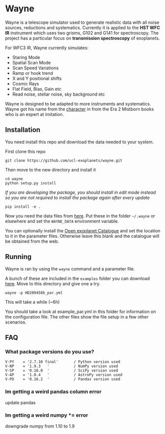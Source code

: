 # Wayne

Wayne is a telescope simulator used to generate realistic data with all noise sources, reductions and systematics. Currently it is applied to the **HST WFC IR** instrument which uses two grisms, G102 and G141 for spectroscopy. The project has a particular focus on **transmission spectroscopy** of exoplanets.

For WFC3 IR, Wayne currently simulates:
* Staring Mode
* Spatial Scan Mode
* Scan Speed Variations
* Ramp or hook trend
* X and Y positional shifts
* Cosmic Rays
* Flat Field, Bias, Gain etc
* Read noise, stellar noise, sky background etc

Wayne is designed to be adapted to more instruments and systematics. Wayne got his name from the [character](http://coppermind.net/wiki/Wayne) in from the Era 2 Mistborn books who is an expert at imitation.

## Installation

You need install this repo and download the data needed to your system.

First clone this repo

    git clone https://github.com/ucl-exoplanets/wayne.git

Then move to the new directory and install it
    
    cd wayne
    python setup.py install
    
*If you are developing the package, you should install in edit mode instead so you are not required to install the package again after every update*

    pip install -e .

Now you need the data files from [here](https://www.dropbox.com/s/49cyy7el37d58a6/wayne_files.zip?dl=0). Put these in the folder `~/.wayne` or elsewhere and set the `WAYNE_DATA` environment variable.

You can optionally install the [Open exoplanet Catalogue](https://github.com/OpenExoplanetCatalogue/open_exoplanet_catalogue) and set the location to it in the parameter files. Otherwise leave this blank and the catalogue will be obtained from the web.

## Running

Wayne is ran by using the `wayne` command and a parameter file.

A bunch of these are included in the `examples` folder you can download [here](https://www.dropbox.com/s/2qswujobc97z5a9/wayne_examples.zip?dl=0). Move to this directory and give one a try.

    wayne -p HD209458b_par.yml
    
This will take a while (~6h)

You should take a look at example_par.yml in this folder for information on the configuration file. The other files show the file setup in a few other scenarios.
    
## FAQ 

### What package versions do you use?

    V-PY    = '2.7.10 final'       / Python version used                            
    V-NP    = '1.9.3   '           / NumPy version used                                
    V-SP    = '0.16.0  '           / SciPy version used                             
    V-AP    = '1.0.4   '           / AstroPy version used                           
    V-PD    = '0.16.2  '           / Pandas version used 

### Im getting a weird pandas column error

update pandas

### Im getting a weird numpy *= error

downgrade numpy from 1.10 to 1.9